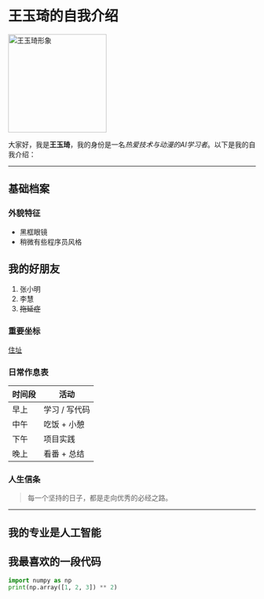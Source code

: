 # 王玉琦的自我介绍

<img src="https://raw.githubusercontent.com/sunshine179-doc/dev_skills/main/images/wangyuqi.jpg" width="200" alt="王玉琦形象">

大家好，我是**王玉琦**，我的身份是一名*热爱技术与动漫的AI学习者*。以下是我的自我介绍：

---

## 基础档案

### 外貌特征
- 黑框眼镜
- 稍微有些程序员风格

## 我的好朋友
1. 张小明
2. 李慧
3. ~~拖延症~~

### 重要坐标
[住址](https://www.github.com/sunshine179-doc)

### 日常作息表

| 时间段 | 活动       |
|--------|------------|
| 早上   | 学习 / 写代码 |
| 中午   | 吃饭 + 小憩 |
| 下午   | 项目实践   |
| 晚上   | 看番 + 总结 |

### 人生信条

> 每一个坚持的日子，都是走向优秀的必经之路。

---

## 我的专业是人工智能

## 我最喜欢的一段代码

```python
import numpy as np
print(np.array([1, 2, 3]) ** 2)
